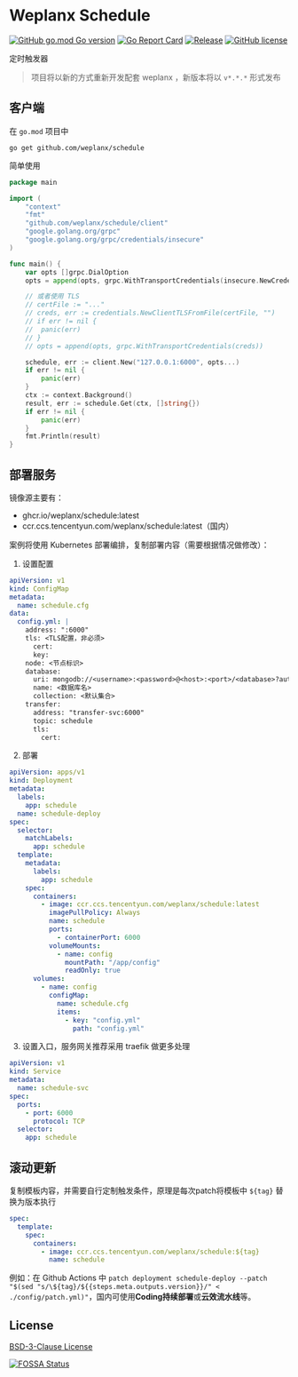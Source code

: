 # Weplanx Schedule

[![GitHub go.mod Go version](https://img.shields.io/github/go-mod/go-version/weplanx/schedule?style=flat-square)](https://github.com/weplanx/schedule)
[![Go Report Card](https://goreportcard.com/badge/github.com/weplanx/schedule?style=flat-square)](https://goreportcard.com/report/github.com/weplanx/schedule)
[![Release](https://img.shields.io/github/v/release/weplanx/schedule.svg?style=flat-square)](https://github.com/weplanx/schedule)
[![GitHub license](https://img.shields.io/github/license/weplanx/schedule?style=flat-square)](https://raw.githubusercontent.com/weplanx/schedule/main/LICENSE)

定时触发器

> 项目将以新的方式重新开发配套 weplanx ，新版本将以 `v*.*.*` 形式发布

## 客户端

在 `go.mod` 项目中

```shell
go get github.com/weplanx/schedule
```

简单使用

```go
package main

import (
	"context"
	"fmt"
	"github.com/weplanx/schedule/client"
	"google.golang.org/grpc"
	"google.golang.org/grpc/credentials/insecure"
)

func main() {
	var opts []grpc.DialOption
	opts = append(opts, grpc.WithTransportCredentials(insecure.NewCredentials()))

	// 或者使用 TLS
	// certFile := "..."
	// creds, err := credentials.NewClientTLSFromFile(certFile, "")
	// if err != nil {
	// 	panic(err)
	// }
	// opts = append(opts, grpc.WithTransportCredentials(creds))

	schedule, err := client.New("127.0.0.1:6000", opts...)
	if err != nil {
		panic(err)
	}
	ctx := context.Background()
	result, err := schedule.Get(ctx, []string{})
	if err != nil {
		panic(err)
	}
	fmt.Println(result)
}
```

## 部署服务

镜像源主要有：

- ghcr.io/weplanx/schedule:latest
- ccr.ccs.tencentyun.com/weplanx/schedule:latest（国内）

案例将使用 Kubernetes 部署编排，复制部署内容（需要根据情况做修改）：

1. 设置配置

```yaml
apiVersion: v1
kind: ConfigMap
metadata:
  name: schedule.cfg
data:
  config.yml: |
    address: ":6000"
    tls: <TLS配置，非必须>
      cert:
      key:
    node: <节点标识>
    database:
      uri: mongodb://<username>:<password>@<host>:<port>/<database>?authSource=<authSource>
      name: <数据库名>
      collection: <默认集合>
    transfer:
      address: "transfer-svc:6000"
      topic: schedule
      tls:
        cert:
```

2. 部署

```yaml
apiVersion: apps/v1
kind: Deployment
metadata:
  labels:
    app: schedule
  name: schedule-deploy
spec:
  selector:
    matchLabels:
      app: schedule
  template:
    metadata:
      labels:
        app: schedule
    spec:
      containers:
        - image: ccr.ccs.tencentyun.com/weplanx/schedule:latest
          imagePullPolicy: Always
          name: schedule
          ports:
            - containerPort: 6000
          volumeMounts:
            - name: config
              mountPath: "/app/config"
              readOnly: true
      volumes:
        - name: config
          configMap:
            name: schedule.cfg
            items:
              - key: "config.yml"
                path: "config.yml"
```

3. 设置入口，服务网关推荐采用 traefik 做更多处理

```yaml
apiVersion: v1
kind: Service
metadata:
  name: schedule-svc
spec:
  ports:
    - port: 6000
      protocol: TCP
  selector:
    app: schedule
```

## 滚动更新

复制模板内容，并需要自行定制触发条件，原理是每次patch将模板中 `${tag}` 替换为版本执行

```yml
spec:
  template:
    spec:
      containers:
        - image: ccr.ccs.tencentyun.com/weplanx/schedule:${tag}
          name: schedule
```

例如：在 Github Actions
中 `patch deployment schedule-deploy --patch "$(sed "s/\${tag}/${{steps.meta.outputs.version}}/" < ./config/patch.yml)"`，国内可使用**Coding持续部署**或**云效流水线**等。

## License

[BSD-3-Clause License](https://github.com/weplanx/schedule/blob/main/LICENSE)

[![FOSSA Status](https://app.fossa.com/api/projects/git%2Bgithub.com%2Fweplanx%2Fschedule.svg?type=large)](https://app.fossa.com/projects/git%2Bgithub.com%2Fweplanx%2Fschedule?ref=badge_large)